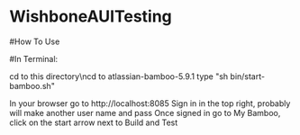 # WishboneAUITesting

#How To Use

#In Terminal:

cd to this directory\ncd to atlassian-bamboo-5.9.1
type "sh bin/start-bamboo.sh"

In your browser go to http://localhost:8085
 Sign in in the top right, probably will make another user name and pass
 Once signed in go to My Bamboo, click on the start arrow next to Build and Test

